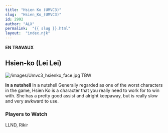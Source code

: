 ```yaml
---
title: "Hsien Ko (UMVC3)"
slug:  "Hsien_Ko_(UMVC3)"
id: 2992
author: "ALX"
permalink:  "{{ slug }}.html"
layout:  "index.njk"
---
```


**EN TRAVAUX**

## Hsien-ko (Lei Lei)

![](/images/Umvc3_hsienko_face.jpg‎ "/images/Umvc3_hsienko_face.jpg‎") TBW

**In a nutshell** In a nutshell Generally regarded as one of the worst
characters in the game, Hsien Ko is a character that you really need to
work for to win with. She has a pretty good assist and alright keepaway,
but is really slow and very awkward to use.

### Players to Watch

LLND, Rikir
